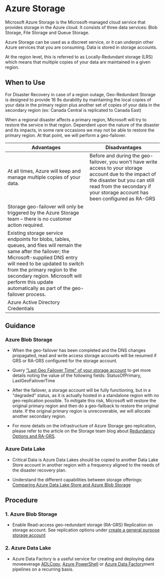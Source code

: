 # Azure Storage

Microsoft Azure Storage is the Microsoft-managed cloud service that provides storage in the Azure cloud. It consists of three data services: Blob Storage, File Storage and Queue Storage.

Azure Storage can be used as a discreet service, or it can underpin other Azure services that you are consuming. Data is stored in storage accounts.

At the region level, this is referred to as Locally-Redundant storage (LRS) which means that multiple copies of your data are maintained in a given region.

## When to Use

For Disaster Recovery in case of a region outage, Geo-Redundant Storage is designed to provide 16 9s durability by maintaining the local copies of your data in the primary region plus another set of copies of your data in the secondary region (ex: Canada Central is replicated to Canada East)

When a regional disaster affects a primary region, Microsoft will try to restore the service in that region. Dependent upon the nature of the disaster and its impacts, in some rare occasions we may not be able to restore the primary region. At that point, we will perform a geo-failover.

| __Advantages__ | __Disadvantages__ |
|------------------------------|----------------------------|
|At all times, Azure will keep and manage multiple copies of your data.  | Before and during the geo-failover, you won't have write access to your storage account due to the impact of the disaster but you can still read from the secondary if your storage account has been configured as RA-GRS   |
| Storage geo-failover will only be triggered by the Azure Storage team – there is no customer action required.   | |
| Existing storage service endpoints for blobs, tables, queues, and files will remain the same after the failover; the Microsoft-supplied DNS entry will need to be updated to switch from the primary region to the secondary region. Microsoft will perform this update automatically as part of the geo-failover process.  | |
| Azure Active Directory Credentials   | |

## Guidance

### Azure Blob Storage

* When the geo-failover has been completed and the DNS changes propagated, read and write access storage accounts will be resumed if GRS or RA-GRS configured for the storage account.

* Query ["Last Geo Failover Time" of your storage account](https://msdn.microsoft.com/library/azure/ee460802.aspx)  to get more details noting the value of the following fields: StatusOfPrimary, LastGeoFailoverTime

* After the failover, a storage account will be fully functioning, but in a "degraded" status, as it is actually hosted in a standalone region with no geo-replication possible. To mitigate this risk, Microsoft will restore the original primary region and then do a geo-failback to restore the original state. If the original primary region is unrecoverable, we will allocate another secondary region.

* For more details on the infrastructure of Azure Storage geo replication, please refer to the article on the Storage team blog about [Redundancy Options and RA-GRS](https://blogs.msdn.microsoft.com/windowsazurestorage/2013/12/11/windows-azure-storage-redundancy-options-and-read-access-geo-redundant-storage/).

### Azure Data Lake

* Critical Data is Azure Data Lakes should be copied to  another Data Lake Store account in another region with a frequency aligned to the needs of the disaster recovery plan.

* Understand the different capabilities between storage offerings: [Comparing Azure Data Lake Store and Azure Blob Storage](https://docs.microsoft.com/en-us/azure/data-lake-store/data-lake-store-comparison-with-blob-storage)

## Procedure

### 1. Azure Blob Storage

* Enable Read-access geo-redundant storage (RA-GRS) Replication on storage account. See replication options under [create a general purpose storage account](https://docs.microsoft.com/en-us/azure/storage/common/storage-quickstart-create-account?toc=%2Fazure%2Fstorage%2Fblobs%2Ftoc.json&tabs=portal#create-a-general-purpose-storage-account)

### 2. Azure Data Lake

* Azure Data Factory is a useful service for creating and deploying data moveeverage [ADLCopy](https://docs.microsoft.com/en-us/azure/data-lake-store/data-lake-store-copy-data-azure-storage-blob), [Azure PowerShell](https://docs.microsoft.com/en-us/azure/data-lake-store/data-lake-store-get-started-powershell) or [Azure Data Factory](https://docs.microsoft.com/en-us/azure/data-factory/connector-azure-data-lake-store)ment pipelines on a recurring basis.
